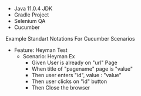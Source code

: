 * Java 11.0.4 JDK
* Gradle Project
* Selenium QA
* Cucumber

Example Standart Notations For Cucumber Scenarios

* Feature: Heyman Test
    * Scenario: Heyman Ex
      * Given User is already on "url" Page
      * When title of "pagename" page is "value"
      * Then user enters "id", value : "value"
      * Then user clicks on "id" button
      * Then Close the browser
 
